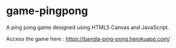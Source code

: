# game-pingpong

A ping pong game designed using HTML5 Canvas and JavaScript.

Access the game here : https://bangla-ping-pong.herokuapp.com/
